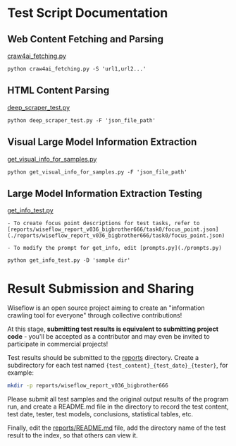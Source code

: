 # Test Script Documentation

## Web Content Fetching and Parsing

[craw4ai_fetching.py](./craw4ai_fetching.py)

```
python craw4ai_fetching.py -S 'url1,url2...'
```

## HTML Content Parsing

[deep_scraper_test.py](./deep_scraper_test.py)

```
python deep_scraper_test.py -F 'json_file_path'
```

## Visual Large Model Information Extraction

[get_visual_info_for_samples.py](./get_visual_info_for_samples.py)

```
python get_visual_info_for_samples.py -F 'json_file_path'
```

## Large Model Information Extraction Testing

[get_info_test.py](./get_info_test.py)

    - To create focus point descriptions for test tasks, refer to [reports/wiseflow_report_v036_bigbrother666/task0/focus_point.json](./reports/wiseflow_report_v036_bigbrother666/task0/focus_point.json)

    - To modify the prompt for get_info, edit [prompts.py](./prompts.py)

```
python get_info_test.py -D 'sample dir'
```

# Result Submission and Sharing

Wiseflow is an open source project aiming to create an "information crawling tool for everyone" through collective contributions!

At this stage, **submitting test results is equivalent to submitting project code** - you'll be accepted as a contributor and may even be invited to participate in commercial projects!

Test results should be submitted to the [reports](./reports) directory. Create a subdirectory for each test named `{test_content}_{test_date}_{tester}`, for example:

```bash
mkdir -p reports/wiseflow_report_v036_bigbrother666
```

Please submit all test samples and the original output results of the program run, and create a README.md file in the directory to record the test content, test date, tester, test models, conclusions, statistical tables, etc.

Finally, edit the [reports/README.md](./reports/README.md) file, add the directory name of the test result to the index, so that others can view it.
